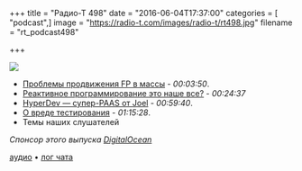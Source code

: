 +++
title = "Радио-Т 498"
date = "2016-06-04T17:37:00"
categories = [ "podcast",]
image = "https://radio-t.com/images/radio-t/rt498.jpg"
filename = "rt_podcast498"

+++

![](https://radio-t.com/images/radio-t/rt498.jpg)

- [Проблемы продвижения FP в массы](https://medium.com/@_santosh_/functional-programming-does-a-horrible-job-of-selling-itself-2b34972e7d0f) - *00:03:50*.
- [Реактивное программирование это наше все?](https://dzone.com/articles/is-reactive-programming-the-holy-grail) - *00:24:37*
- [HyperDev — супер-PAAS от Joel](http://joelonsoftware.com/items/2016/05/30.html) - *00:59:40*.
- [О вреде тестирования](http://rbcs-us.com/documents/Why-Most-Unit-Testing-is-Waste.pdf) - *01:15:28*.
- Темы наших слушателей

_Спонсор этого выпуска [DigitalOcean](https://www.digitalocean.com)_

[аудио](http://cdn.radio-t.com/rt_podcast498.mp3) • [лог чата](http://chat.radio-t.com/logs/radio-t-498.html)
<audio src="http://cdn.radio-t.com/rt_podcast498.mp3" preload="none"></audio>
